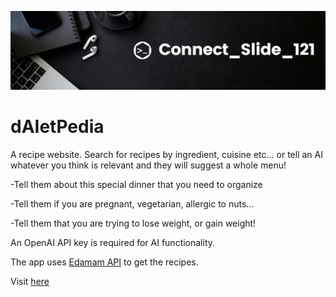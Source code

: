 ![alt text](https://github.com/Connectslide121/RecipediAI/blob/master/Connect_banner_github.png)

# dAIetPedia

A recipe website. Search for recipes by ingredient, cuisine etc... or tell an AI whatever you think is relevant and they will suggest a whole menu! 

-Tell them about this special dinner that you need to organize

-Tell them if you are pregnant, vegetarian, allergic to nuts...

-Tell them that you are trying to lose weight, or gain weight!

An OpenAI API key is required for AI functionality.

The app uses [Edamam API](https://www.edamam.com/) to get the recipes. 

Visit [here](https://connectslide121.github.io/daietpedia/)
